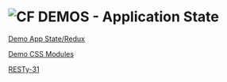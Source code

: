 ![CF](http://i.imgur.com/7v5ASc8.png) DEMOS - Application State
===============================================================

[Demo App State/Redux](https://codesandbox.io/s/2p30m03o9n)

[Demo CSS Modules](https://codesandbox.io/s/n4znk8m7vl)

[RESTy-31](https://codesandbox.io/s/v3jj9zypvl)


